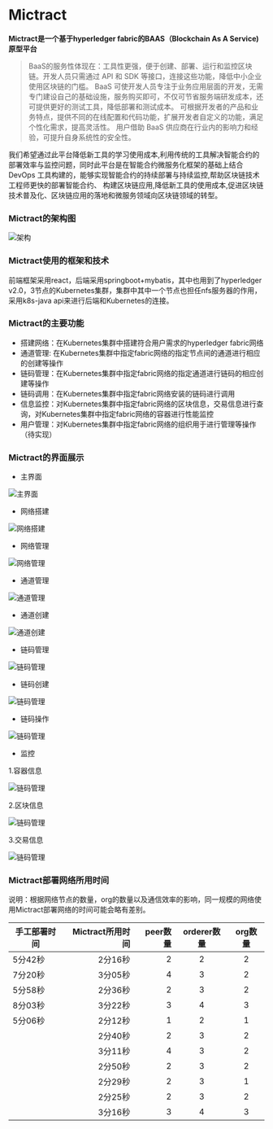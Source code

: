 # Mictract

**Mictract是一个基于hyperledger fabric的BAAS（Blockchain As A Service)原型平台**


> BaaS的服务性体现在：工具性更强，便于创建、部署、运行和监控区块链。开发人员只需通过 API 和 SDK 等接口，连接这些功能，降低中小企业使用区块链的门槛。 BaaS 可使开发人员专注于业务应用层面的开发，无需专门建设自己的基础设施，服务购买即可，不仅可节省服务端研发成本，还可提供更好的测试工具，降低部署和测试成本。 可根据开发者的产品和业务特点，提供不同的在线配置和代码功能，扩展开发者自定义的功能，满足个性化需求，提高灵活性。 用户借助 BaaS 供应商在行业内的影响力和经验，可提升自身系统性的安全性。




我们希望通过此平台降低新工具的学习使用成本,利用传统的工具解决智能合约的部署效率与监控问题，同时此平台是在智能合约微服务化框架的基础上结合 DevOps 工具构建的，能够实现智能合约的持续部署与持续监控,帮助区块链技术工程师更快的部署智能合约、 构建区块链应用,降低新工具的使用成本,促进区块链技术普及化、区块链应用的落地和微服务领域向区块链领域的转型。

### Mictract的架构图
![架构](pic/架构.png)

### Mictract使用的框架和技术

前端框架采用react，后端采用springboot+mybatis，其中也用到了hyperledger v2.0，3节点的Kubernetes集群，集群中其中一个节点也担任nfs服务器的作用，采用k8s-java api来进行后端和Kubernetes的连接。

### Mictract的主要功能
- 搭建网络：在Kubernetes集群中搭建符合用户需求的hyperledger fabric网络
- 通道管理: 在Kubernetes集群中指定fabric网络的指定节点间的通道进行相应的创建等操作
- 链码管理：在Kubernetes集群中指定fabric网络的指定通道进行链码的相应创建等操作
- 链码调用：在Kubernetes集群中指定fabric网络安装的链码进行调用
- 信息监控：对Kubernetes集群中指定fabric网络的区块信息，交易信息进行查询，对Kubernetes集群中指定fabric网络的容器进行性能监控
- 用户管理：对Kubernetes集群中指定fabric网络的组织用于进行管理等操作（待实现）


### Mictract的界面展示
- 主界面

![主界面](pic/主界面.png)

- 网络搭建

![网络搭建](pic/创建网络.png)

- 网络管理

![网络管理](pic/创建成功的网络管理界面.png)

- 通道管理

![通道管理](pic/channel管理.png)

- 通道创建

![通道创建](pic/创建channel.png)

- 链码管理

![链码管理](pic/chaincode管理.png)

- 链码创建

![链码管理](pic/创建chaincode.png)

- 链码操作

![链码管理](pic/chaincode操作.png)

- 监控

1.容器信息

![链码管理](pic/监控1.png)

2.区块信息

![链码管理](pic/监控2.png)

3.交易信息

![链码管理](pic/监控3.png)

### Mictract部署网络所用时间

说明：根据网络节点的数量，org的数量以及通信效率的影响，同一规模的网络使用Mictract部署网络的时间可能会略有差别。

|手工部署时间| Mictract所用时间        | peer数量   |  orderer数量  | org数量|
| --------   | -----:  | -----:  | :----:  |:----:  |
|5分42秒| 2分16秒      | 2   |   2     |   2     |
|7分20秒| 3分05秒      | 4   |   3     |   2     |
|5分58秒| 2分36秒       |   2   |   3   |   2     |
|8分03秒| 3分22秒        |    3    |  4  |  3     |
|5分06秒| 2分12秒        |    1    |  2  |  1     |
|| 2分40秒        |    2    |  3  |  2     |
|| 3分11秒        |    4   |  3  |  2     |
|| 2分50秒        |    2    |  3  |  2     |
|| 2分29秒        |    2    |  3  |  1     |
|| 2分25秒        |    2    |  3  |  2     |
|| 3分16秒        |    3    |  4  |  3    |
